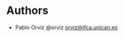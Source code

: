 # Authors

<!--
Add authors to the codebase one by one
Use the format :
Firstname Lastname <email@addr.ess>
-->

- Pablo Orviz @orviz <orviz@ifca.unican.es>
